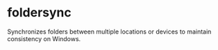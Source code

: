 # foldersync
Synchronizes folders between multiple locations or devices to maintain consistency on Windows.
